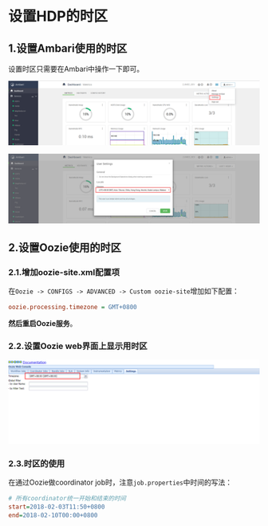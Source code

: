 设置HDP的时区
================================================================================
## 1.设置Ambari使用的时区
设置时区只需要在Ambari中操作一下即可。

![时区设置1](img/27.png)

![时区设置2](img/28.png)

## 2.设置Oozie使用的时区

### 2.1.增加oozie-site.xml配置项
在`Oozie -> CONFIGS -> ADVANCED -> Custom oozie-site`增加如下配置：
```ini
oozie.processing.timezone = GMT+0800
```
**然后重启Oozie服务**。

### 2.2.设置Oozie web界面上显示用时区

![oozie web界面显示时区1](img/32.png) 

### 2.3.时区的使用
在通过Oozie做coordinator job时，注意`job.properties`中时间的写法：
```ini
# 所有coordinator统一开始和结束的时间
start=2018-02-03T11:50+0800
end=2018-02-10T00:00+0800
```



